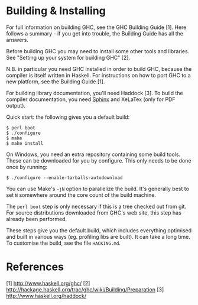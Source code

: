 Building & Installing
=====================

For full information on building GHC, see the GHC Building Guide [1].
Here follows a summary - if you get into trouble, the Building Guide
has all the answers.

Before building GHC you may need to install some other tools and
libraries.  See "Setting up your system for building GHC" [2].

N.B. in particular you need GHC installed in order to build GHC,
because the compiler is itself written in Haskell.  For instructions
on how to port GHC to a new platform, see the Building Guide [1].

For building library documentation, you'll need Haddock [3].  To build
the compiler documentation, you need [Sphinx](http://www.sphinx-doc.org/) and
XeLaTex (only for PDF output).

Quick start:  the following gives you a default build:

    $ perl boot
    $ ./configure
    $ make
    $ make install

  On Windows, you need an extra repository containing some build tools.
  These can be downloaded for you by configure. This only needs to be done once by running:

    $ ./configure --enable-tarballs-autodownload

You can use Make's `-jN` option to parallelize the build. It's generally best
to set `N` somewhere around the core count of the build machine.

The `perl boot` step is only necessary if this is a tree checked out
from git.  For source distributions downloaded from GHC's web site,
this step has already been performed.

These steps give you the default build, which includes everything
optimised and built in various ways (eg. profiling libs are built).
It can take a long time.  To customise the build, see the file
`HACKING.md`.

References
==========

 [1] http://www.haskell.org/ghc/
 [2] http://hackage.haskell.org/trac/ghc/wiki/Building/Preparation
 [3] http://www.haskell.org/haddock/

